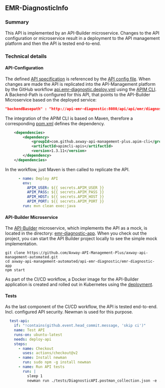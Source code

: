 ## EMR-DiagnosticInfo

### Summary

This API is implemented by an API-Builder microservice. Changes to the API configuration or microservice result in 
a deployment to the API management platform and then the API is tested end-to-end.  

### Technical details

#### API-Configuration

The defined [API specification](config/EMR-DiagnosticInfo.json) is referenced by the [API config file](config/api-config.json). 
When changes are made the API is replicated into the API-Management platform by the 
GitHub workflow [api.emr-diagnostic.deploy.yml](../.github/workflows/api.emr-diagnostic.deploy.yml) 
using the [APIM CLI](https://github.com/Axway-API-Management-Plus/apim-cli). A Backend-Path is configured for this API, that points to 
the API-Builder Microservice based on the deployed service:
```json
"backendBasepath" : "http://api-emr-diagnostic:8080/api/api/emr/diagnostic/"
```

The integration of the APIM CLI is based on Maven, therefore a corresponding [pom.xml](pom.xml) defines the dependency.

```xml
    <dependencies>
        <dependency>
            <groupId>com.github.axway-api-management-plus.apim-cli</groupId>
            <artifactId>apimcli-apis</artifactId>
            <version>1.3.11</version>
        </dependency>
    </dependencies>
```

In the workflow, just Maven is then called to replicate the API.

```yaml
      - name: Deploy API
        env:
          APIM_USER: ${{ secrets.APIM_USER }}
          APIM_PASS: ${{ secrets.APIM_PASS }}
          APIM_HOST: ${{ secrets.APIM_HOST }}
          APIM_PORT: ${{ secrets.APIM_PORT }}
        run: mvn clean exec:java
```

#### API-Builder Microservice

The [API-Builder](https://docs.axway.com/bundle/api-builder/page/docs/index.html) microservice, which implements the API as a mock, 
is located in the directory: [emr-diagnostic-app](emr-diagnostic-app). When you check out the project, you can start the API Builder 
project locally to see the simple mock implementation.  

```
git clone https://github.com/Axway-API-Management-Plus/axway-api-management-automated.git
cd axway-api-management-automated/api-emr-diagnostic/emr-diagnostic-app
npm start
```

As part of the CI/CD workflow, a Docker image for the API-Builder application is created and rolled out in 
Kubernetes using the [deployment](config/api-deployment.yaml).


#### Tests

As the last component of the CI/CD workflow, the API is tested end-to-end. Incl. configured API security. Newman is used for this purpose. 

```yaml
  test-api:
    if: "!contains(github.event.head_commit.message, 'skip ci')"
    name: Test API
    runs-on: ubuntu-latest
    needs: deploy-api
    steps:
      - name: Checkout
        uses: actions/checkout@v2
      - name: Install newman
        run: sudo npm -g install newman
      - name: Run API tests
        run: |
          sleep 1
          newman run ./tests/DiagnosticAPI.postman_collection.json -e ../lib/Demo-Environment.postman_environment.json --reporter-json-export output.json --insecure
```
